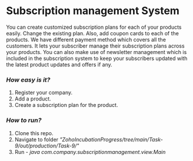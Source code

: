 # Subscription management System

You can create customized subscription plans for each of your products easily. Change the existing plan. Also, add coupon cards to each of the products. We have different payment method which covers all the customers. It lets your subscriber manage their subscription plans across your products. You can also make use of newsletter management which is included in the subscription system to keep your subscribers updated with the latest product updates and offers if any.

### _How easy is it?_
1. Register your company.
2. Add a product.
3. Create a subscription plan for the product.

### _How to run?_

1. Clone this repo.
2. Navigate to folder _"ZohoIncubationProgress/tree/main/Task-9/out/production/Task-9/"_
3. Run - *java com.company.subscriptionmanagement.view.Main*